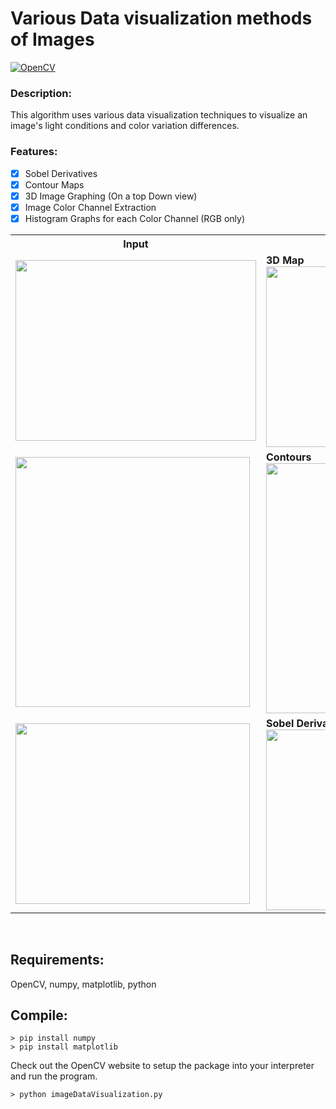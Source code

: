 # Various Data visualization methods of Images
[![OpenCV](https://img.shields.io/badge/opencv-%23white.svg?style=for-the-badge&logo=opencv&logoColor=white)](https://docs.opencv.org/4.x/d6/d00/tutorial_py_root.html) <br/>


### Description:
This algorithm uses various data visualization techniques to visualize an image's light conditions and color variation differences. <br/>

### Features:
 - [x] Sobel Derivatives
 - [x] Contour Maps
 - [x] 3D Image Graphing (On a top Down view)
 - [x] Image Color Channel Extraction
 - [x] Histogram Graphs for each Color Channel (RGB only)
<table>
<th>Input</th><th>Output</th>
<tr>
<td><img src="https://github.com/ChilledFerrum/Python/blob/49acd0aed8e7d6dace0ae3a1a959b0c7e68e8a78/Image%20Data%20Visualization/input/2015_02453.jpg" width="385" height="289"></td>
<td><strong>3D Map</strong><br/><img src="https://github.com/ChilledFerrum/Python/blob/49acd0aed8e7d6dace0ae3a1a959b0c7e68e8a78/Image%20Data%20Visualization/output/3D/3D_2015_02453.jpg" width="385" height="289"></td>
</tr>

<tr>
<td><img src="https://github.com/ChilledFerrum/Python/blob/6b59b4673d74c2562374d4e37c4975bed71c2570/Image%20Data%20Visualization/input/2015_05757.jpg" width="375" height="400"></td>
<td><strong>Contours</strong><br/><img src="https://github.com/ChilledFerrum/Python/blob/6b59b4673d74c2562374d4e37c4975bed71c2570/Image%20Data%20Visualization/output/contours/Contour_2015_05757.jpg" width="375" height="400"></td>
</tr>

<tr>
<td><img src="https://github.com/ChilledFerrum/Python/blob/6b59b4673d74c2562374d4e37c4975bed71c2570/Image%20Data%20Visualization/input/IMG_4813.jpg" width="375" height="289"></td>
<td><strong>Sobel Derivatives</strong><br/><img src="https://github.com/ChilledFerrum/Python/blob/6b59b4673d74c2562374d4e37c4975bed71c2570/Image%20Data%20Visualization/output/sobel/Sobel_IMG_4813.jpg" width="375" height="289"></td>
</tr>
</table> <br/>

## Requirements:
OpenCV, numpy, matplotlib, python


## Compile:
```
> pip install numpy
> pip install matplotlib
```
Check out the OpenCV website to setup the package into your interpreter and run the program.
```
> python imageDataVisualization.py
```
